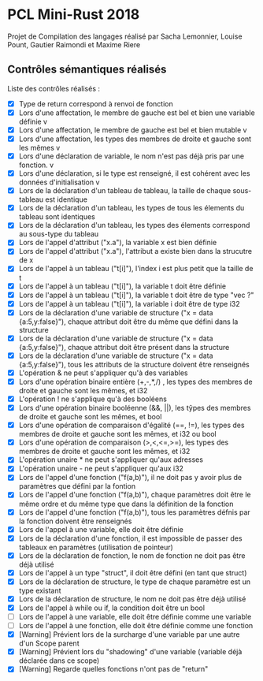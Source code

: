 # PCL Mini-Rust 2018

Projet de Compilation des langages réalisé par Sacha Lemonnier, Louise Pount, Gautier Raimondi et Maxime Riere

## Contrôles sémantiques réalisés

Liste des contrôles réalisés : 

  - [X] Type de return correspond à renvoi de fonction
  - [X] Lors d'une affectation, le membre de gauche est bel et bien une variable définie v
  - [X] Lors d'une affectation, le membre de gauche est bel et bien mutable v
  - [X] Lors d'une affectation, les types des membres de droite et gauche sont les mêmes v 
  - [X] Lors d'une déclaration de variable, le nom n'est pas déjà pris par une fonction. v
  - [X] Lors d'une déclaration, si le type est renseigné, il est cohérent avec les données d'initialisation v
  - [X] Lors de la déclaration d'un tableau de tableau, la taille de chaque sous-tableau est identique 
  - [X] Lors de la déclaration d'un tableau, les types de tous les élements du tableau sont identiques
  - [X] Lors de la déclaration d'un tableau, les types des élements correspond au sous-type du tableau
  - [X] Lors de l'appel d'attribut ("x.a"), la variable x est bien définie
  - [X] Lors de l'appel d'attribut ("x.a"), l'attribut a existe bien dans la strucutre de x
  - [X] Lors de l'appel à un tableau ("t[i]"), l'index i est plus petit que la taille de t
  - [X] Lors de l'appel à un tableau ("t[i]"), la variable t doit être définie
  - [X] Lors de l'appel à un tableau ("t[i]"), la variable t doit être de type "vec ?"
  - [X] Lors de l'appel à un tableau ("t[i]"), la variable i doit être de type i32
  - [X] Lors de la déclaration d'une variable de structure ("x = data {a:5,y:false}"), chaque attribut doit être du même que défini dans la structure
  - [X] Lors de la déclaration d'une variable de structure ("x = data {a:5,y:false}"), chaque attribut doit être présent dans la structure
  - [X] Lors de la déclaration d'une variable de structure ("x = data {a:5,y:false}"),   tous les attributs de la structure doivent être renseignés
  - [X] L'opération & ne peut s'appliquer qu'à des variables
  - [X] Lors d'une opération binaire entière (+,-,*,/) , les types des membres de droite et gauche sont les mêmes, et i32
  - [X] L'opération ! ne s'applique qu'à des booléens
  - [X] Lors d'une opération binaire booléenne (&&, ||), les tŷpes des membres de droite et gauche sont les mêmes, et bool
  - [X] Lors d'une opération de comparaison d'égalité (==, !=), les types des membres de droite et gauche sont les mêmes, et i32 ou bool
  - [X] Lors d'une opération de comparaison (>,<,<=,>=), les types des membres de droite et gauche sont les mêmes, et i32
  - [X] L'opération unaire * ne peut s'appliquer qu'aux adresses
  - [X] L'opération unaire - ne peut s'appliquer qu'aux i32
  - [X] Lors de l'appel d'une fonction ("f(a,b)"), il ne doit pas y avoir plus de paramètres que défini par la fontion
  - [X] Lors de l'appel d'une fonction ("f(a,b)"), chaque paramètres doit être le même ordre et du même type que dans la définition de la fonction
  - [X] Lors de l'appel d'une fonction ("f(a,b)"), tous les paramètres défnis par la fonction doivent être renseignés
  - [X] Lors de l'appel à une variable, elle doit être définie
  - [X] Lors de la déclaration d'une fonction, il est impossible de passer des tableaux en paramètres (utilisation de pointeur)
  - [X] Lors de la déclaration de fonction, le nom de fonction ne doit pas être déjà utilisé
  - [X] Lors de l'appel à un type "struct", il doit être défini (en tant que struct)
  - [X] Lors de la déclaration de structure, le type de chaque paramètre est un type existant
  - [X] Lors de la déclaration de structure, le nom ne doit pas être déjà utilisé
  - [X] Lors de l'appel à while ou if, la condition doit être un bool
  - [ ] Lors de l'appel à une variable, elle doit être définie comme une variable
  - [ ] Lors de l'appel à une fonction, elle doit être définie comme une fonction
  - [X] [Warning] Prévient lors de la surcharge d'une variable par une autre d'un Scope parent
  - [X] [Warning] Prévient lors du "shadowing" d'une variable (variable déjà déclarée dans ce scope)
  - [X] [Warning] Regarde quelles fonctions n'ont pas de "return" 